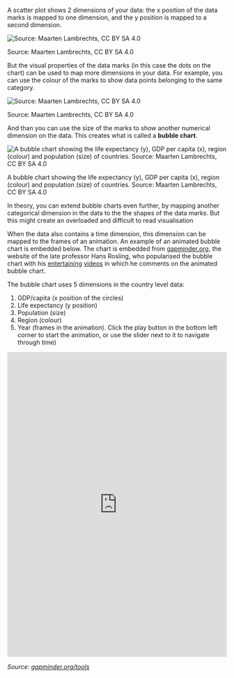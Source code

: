 A scatter plot shows 2 dimensions of your data: the x position of the data marks is mapped to one dimension, and the y position is mapped to a second dimension.

![Source: Maarten Lambrechts, CC BY SA 4.0](High%20data%20density%20visualisations%203afe7ec0f8c9410e84385e4de1bb7324/gapminder-scatter-grey.png)

Source: Maarten Lambrechts, CC BY SA 4.0

But the visual properties of the data marks (in this case the dots on the chart) can be used to map more dimensions in your data. For example, you can use the colour of the marks to show data points belonging to the same category.

![Source: Maarten Lambrechts, CC BY SA 4.0](High%20data%20density%20visualisations%203afe7ec0f8c9410e84385e4de1bb7324/gapminder-scatter-colour.png)

Source: Maarten Lambrechts, CC BY SA 4.0

And than you can use the size of the marks to show another numerical dimension on the data. This creates what is called a **bubble chart**.

![A bubble chart showing the life expectancy (y), GDP per capita (x), region (colour) and population (size) of countries. Source: Maarten Lambrechts, CC BY SA 4.0](High%20data%20density%20visualisations%203afe7ec0f8c9410e84385e4de1bb7324/gapminder-bubble.png)

A bubble chart showing the life expectancy (y), GDP per capita (x), region (colour) and population (size) of countries. Source: Maarten Lambrechts, CC BY SA 4.0

In theory, you can extend bubble charts even further, by mapping another categorical dimension in the data to the the shapes of the data marks. But this might create an overloaded and difficult to read visualisation

When the data also contains a time dimension, this dimension can be mapped to the frames of an animation. An example of an animated bubble chart is embedded below. The chart is embedded from [gapminder.org](https://www.gapminder.org/), the website of the late professor Hans Rosling, who popularised the bubble chart with his [entertaining](https://www.youtube.com/watch?v=hVimVzgtD6w) [videos](https://www.youtube.com/watch?v=jbkSRLYSojo&t=4s) in which he comments on the animated bubble chart.

The bubble chart uses 5 dimensions in the country level data:

1. GDP/capita (x position of the circles)
2. Life expectancy (y position)
3. Population (size)
4. Region (colour)
5. Year (frames in the animation). Click the play button in the bottom left corner to start the animation, or use the slider next to it to navigate through time)

<iframe src='https://www.gapminder.org/tools/?embedded=true#$ui$chart$decorations$enabled:false;;;&chart-type=bubbles&url=v1' width='100%' height='700px' style='border: none;'></iframe>

_Source: [gapminder.org/tools](https://www.gapminder.org/tools)_